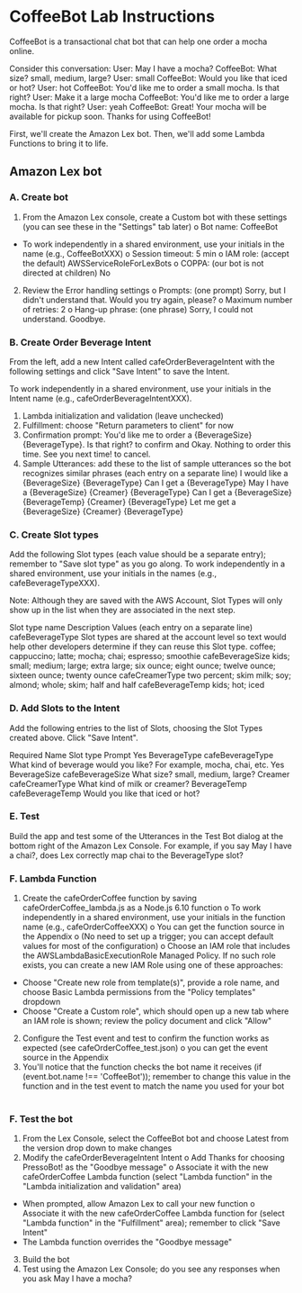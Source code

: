 # CoffeeBot Lab Instructions

CoffeeBot is a transactional chat bot that can help one order a mocha online.

Consider this conversation:
User: May I have a mocha?
CoffeeBot: What size? small, medium, large?
User: small
CoffeeBot: Would you like that iced or hot?
User: hot
CoffeeBot: You'd like me to order a small mocha. Is that right?
User: Make it a large mocha
CoffeeBot: You'd like me to order a large mocha. Is that right?
User: yeah
CoffeeBot: Great! Your mocha will be available for pickup soon. Thanks for using CoffeeBot!

First, we'll create the Amazon Lex bot. Then, we'll add some Lambda Functions to bring it to life. 

## Amazon Lex bot
### A. Create bot
1.	From the Amazon Lex console, create a Custom bot with these settings (you can see these in the "Settings" tab later)
o	Bot name: CoffeeBot
* To work independently in a shared environment, use your initials in the name (e.g., CoffeeBotXXX)
o	Session timeout: 5 min
o	IAM role: (accept the default) AWSServiceRoleForLexBots
o	COPPA: (our bot is not directed at children) No
2.	Review the Error handling settings
o	Prompts: (one prompt) Sorry, but I didn't understand that. Would you try again, please?
o	Maximum number of retries: 2
o	Hang-up phrase: (one phrase) Sorry, I could not understand. Goodbye.

### B. Create Order Beverage Intent
From the left, add a new Intent called cafeOrderBeverageIntent with the following settings and click "Save Intent" to save the Intent.

To work independently in a shared environment, use your initials in the Intent name (e.g., cafeOrderBeverageIntentXXX).

1.	Lambda initialization and validation (leave unchecked)
2.	Fulfillment: choose "Return parameters to client" for now
3.	Confirmation prompt: 
You'd like me to order a {BeverageSize} {BeverageType}. Is that right? to confirm and 
Okay. Nothing to order this time. See you next time! to cancel.
4.	Sample Utterances: add these to the list of sample utterances so the bot recognizes similar phrases (each entry on a separate line)
I would like a {BeverageSize} {BeverageType}
Can I get a {BeverageType}
May I have a {BeverageSize} {Creamer} {BeverageType}
Can I get a {BeverageSize} {BeverageTemp} {Creamer} {BeverageType}
Let me get a {BeverageSize} {Creamer} {BeverageType}

### C. Create Slot types
Add the following Slot types (each value should be a separate entry); remember to "Save slot type" as you go along. To work independently in a shared environment, use your initials in the names (e.g., cafeBeverageTypeXXX).

Note: Although they are saved with the AWS Account, Slot Types will only show up in the list when they are associated in the next step.

Slot type name	Description	Values (each entry on a separate line)
cafeBeverageType	Slot types are shared at the account level so text would help other developers determine if they can reuse this Slot type.	coffee; cappuccino; latte; mocha; chai; espresso; smoothie
cafeBeverageSize		kids; small; medium; large; extra large; six ounce; eight ounce; twelve ounce; sixteen ounce; twenty ounce
cafeCreamerType		two percent; skim milk; soy; almond; whole; skim; half and half
cafeBeverageTemp		kids; hot; iced
 
### D. Add Slots to the Intent
Add the following entries to the list of Slots, choosing the Slot Types created above. Click "Save Intent".

Required	Name	Slot type	Prompt
Yes	BeverageType	cafeBeverageType	What kind of beverage would you like? For example, mocha, chai, etc.
Yes	BeverageSize	cafeBeverageSize	What size? small, medium, large?
 	Creamer	cafeCreamerType	What kind of milk or creamer?
 	BeverageTemp	cafeBeverageTemp	Would you like that iced or hot?
  
### E. Test
Build the app and test some of the Utterances in the Test Bot dialog at the bottom right of the Amazon Lex Console. For example, if you say May I have a chai?, does Lex correctly map chai to the BeverageType slot?

### F. Lambda Function
1.	Create the cafeOrderCoffee function by saving cafeOrderCoffee_lambda.js as a Node.js 6.10 function
o	To work independently in a shared environment, use your initials in the function name (e.g., cafeOrderCoffeeXXX)
o	You can get the function source in the Appendix
o	(No need to set up a trigger; you can accept default values for most of the configuration)
o	Choose an IAM role that includes the AWSLambdaBasicExecutionRole Managed Policy. If no such role exists, you can create a new IAM Role using one of these approaches:
*	Choose "Create new role from template(s)", provide a role name, and choose Basic Lambda permissions from the "Policy templates" dropdown
* Choose "Create a Custom role", which should open up a new tab where an IAM role is shown; review the policy document and click "Allow"
2.	Configure the Test event and test to confirm the function works as expected (see cafeOrderCoffee_test.json)
o	you can get the event source in the Appendix
3.	You'll notice that the function checks the bot name it receives (if (event.bot.name !== 'CoffeeBot')); remember to change this value in the function and in the test event to match the name you used for your bot
 
### F. Test the bot
1.	From the Lex Console, select the CoffeeBot bot and choose Latest from the version drop down to make changes
2.	Modify the cafeOrderBeverageIntent Intent
o	Add Thanks for choosing PressoBot! as the "Goodbye message"
o	Associate it with the new cafeOrderCoffee Lambda function (select "Lambda function" in the "Lambda initialization and validation" area)
* When prompted, allow Amazon Lex to call your new function
o	Associate it with the new cafeOrderCoffee Lambda function for (select "Lambda function" in the "Fulfillment" area); remember to click "Save Intent"
*	The Lambda function overrides the "Goodbye message"
3.	Build the bot
4.	Test using the Amazon Lex Console; do you see any responses when you ask May I have a mocha?

